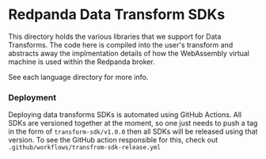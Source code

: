 # Redpanda Data Transform SDKs

This directory holds the various libraries that we support for Data Transforms. The code here is compiled
into the user's transform and abstracts away the implmentation details of how the WebAssembly virtual machine
is used within the Redpanda broker.

See each language directory for more info.

### Deployment

Deploying data transforms SDKs is automated using GitHub Actions. All SDKs are versioned together at the moment,
so one just needs to push a tag in the form of `transform-sdk/v1.0.0` then all SDKs will be released using that
version. To see the GitHub action responsible for this, check out `.github/workflows/transfrom-sdk-release.yml`
